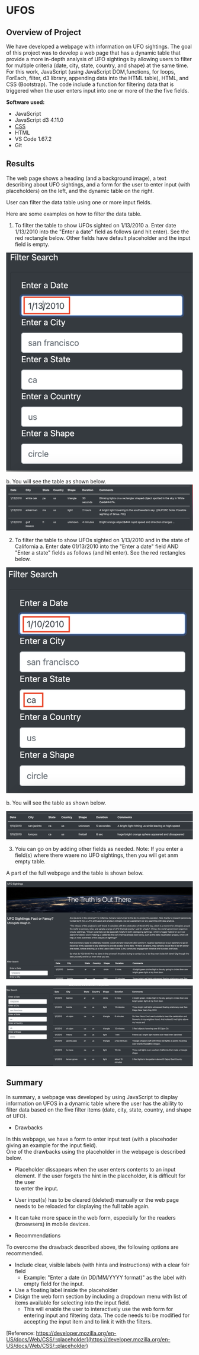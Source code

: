 # UFOS


## Overview of Project

We have developed a webpage with information on UFO sightings. The goal of this project was to develop a web page that has a dynamic table that provide a more in-depth analysis of UFO sightings by allowing users to filter for multiple criteria (date, city, state, country, and shape) at the same time. For this work, JavaScript (using JavaScript DOM,functions, for loops, ForEach, filter, d3 library, appending data into the HTML table), HTML, and CSS (Bootstrap).
The code include a function for filtering data that is triggered when the user enters input into one or more of the the five fields. 

**Software used:** 
- JavaScript
- JavaScript d3 4.11.0
- [CSS](https://maxcdn.bootstrapcdn.com/bootstrap/4.0.0/css/bootstrap.min.css)
- HTML
- VS Code 1.67.2
- Git

## Results

The web page shows a heading (and a background image), a text describing about UFO sightings, and a form for the user to enter input (with placeholders) on the left, and the dynamic table on the right. 

User can filter the data table using one or more input fields. 

Here are some examples on how to filter the data table. 

1. To filter the table to show UFOs sighted on 1/13/2010
a. Enter date 1/13/2010 into the "Enter a date" field as follows (and hit enter). See the red rectangle below.
   Other fields have default placeholder and the input field is empty.

![Date Search](/images/date-search.png)

b. You will see the table as shown below.
![Date Search_Table](/images/date-search-table.png)


2. To filter the table to show UFOs sighted on 1/13/2010 and in the state of California
a. Enter date 01/13/2010 into the "Enter a date" field AND "Enter a state" fields as follows (and hit enter). See the red rectangles below.

![Date State_Search](/images/date-state-search.png)

b. You will see the table as shown below.

![Date State_Search_Table](/images/date-state-search-table.png)

3. Yoiu can go on by adding other fields as needed. Note: If you enter a field(s) where there waere no UFO sightings, then you will get anm empty table.

A part of the full webpage and the table is shown below.

![Full_Webpage](/images/full-webpage.png)



![Table](/images/form-table.png)

## Summary

In summary, a webpage was developed by using JavaScript to display information on UFOS in a dynamic table where the user has the ability to filter data based on the five filter items (date, city, state, country, and shape of UFO). 

- Drawbacks

In this webpage, we have a form to enter input text (with a placehoder giving an example for the input field).  
One of the drawbacks using the placeholder in the webpage is described below. 
  - Placeholder dissapears when the user enters contents to an input element. If the user forgets the hint in the placeholder, it is difficult for the user   
    to enter the input.
  - User input(s) has to be cleared (deleted) manually or the web page needs to be reloaded for displaying the full table again.
  - It can take more space in the web form, especially for the readers (broewsers) in mobile devices. 

- Recommendations

To overcome the drawback described above, the following options are recommended.
  - Include clear, visible labels (with hinta and instructions) with a clear folr field 
    - Example: "Enter a date (in DD/MM/YYYY format)" as the label with empty field for the input.
  - Use a floating label inside the placeholder 
  - Disign the web form section by including a dropdown menu with list of items available for selecting into the input field. 
    - This will enable the user to interactively use the web form for entering input and filtering data. The code needs toi be modified for accepting the input item and to link it with the filters. 
  
  [Reference: https://developer.mozilla.org/en-US/docs/Web/CSS/::placeholder](https://developer.mozilla.org/en-US/docs/Web/CSS/::placeholder)
  
